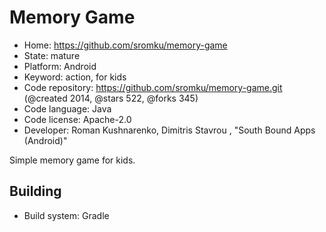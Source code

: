 # Memory Game

- Home: https://github.com/sromku/memory-game
- State: mature
- Platform: Android
- Keyword: action, for kids
- Code repository: https://github.com/sromku/memory-game.git (@created 2014, @stars 522, @forks 345)
- Code language: Java
- Code license: Apache-2.0
- Developer: Roman Kushnarenko, Dimitris Stavrou , "South Bound Apps (Android)"

Simple memory game for kids.

## Building

- Build system: Gradle
